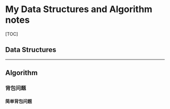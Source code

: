 # My Data Structures and Algorithm notes

[TOC]

## Data Structures



---

## Algorithm

### 背包问题

#### 简单背包问题


